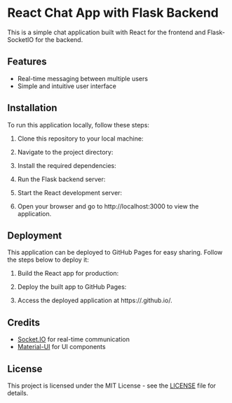 # React Chat App with Flask Backend

This is a simple chat application built with React for the frontend and Flask-SocketIO for the backend.

## Features

- Real-time messaging between multiple users
- Simple and intuitive user interface

## Installation

To run this application locally, follow these steps:

1. Clone this repository to your local machine:

2. Navigate to the project directory:

3. Install the required dependencies:

4. Run the Flask backend server:

5. Start the React development server:

6. Open your browser and go to http://localhost:3000 to view the application.

## Deployment

This application can be deployed to GitHub Pages for easy sharing. Follow the steps below to deploy it:

1. Build the React app for production:

2. Deploy the built app to GitHub Pages:

3. Access the deployed application at https://<username>.github.io/<repository-name>.

## Credits

- [Socket.IO](https://socket.io/) for real-time communication
- [Material-UI](https://mui.com/) for UI components

## License

This project is licensed under the MIT License - see the [LICENSE](LICENSE) file for details.


